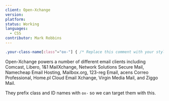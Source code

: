 ```yaml
---
client: Open-Xchange
version:
platform:
status: Working
languages:
  - CSS
contributor: Mark Robbins
---
```


```css
.your-class-name[class^="ox-"] { /* Replace this comment with your styles */ }
```

Open-Xchange powers a number of different email clients including Comcast, Libero, 1&1 MailXchange, Network Solutions Secure Mail, Namecheap Email Hosting, Mailbox.org, 123-reg Email, acens Correo Professional, Home.pl Cloud Email Xchange, Virgin Media Mail, and Ziggo Mail.

They prefix class and ID names with `ox-` so we can target them with this.
